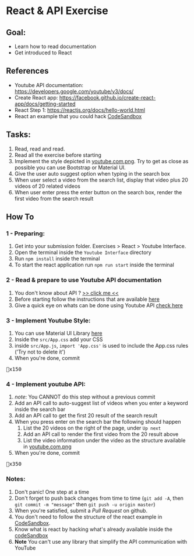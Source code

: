 # React & API Exercise

## Goal:

- Learn how to read documentation
- Get introduced to React

## References

- Youtube API documentation: https://developers.google.com/youtube/v3/docs/
- Create React app: https://facebook.github.io/create-react-app/docs/getting-started
- React Step 1: https://reactjs.org/docs/hello-world.html
- React an example that you could hack [CodeSandbox](https://codesandbox.io/s/441z8w4n4)

## Tasks:

1. Read, read and read.
1. Read all the exercise before starting
1. Implement the style depicted in [youtube.com.png](youtube.com.png). Try to get as close as possible you can use Bootstrap or Material UI.
1. Give the user auto suggest option when typing in the search box
1. When user select a video from the search list, display that video plus 20 videos of 20 related videos
1. When user enter press the enter button on the search box, render the first video from the search result


## How To

### 1 - Preparing:

1. Get into your submission folder. Exercises > React > Youtube Interface.
1. Open the terminal inside the `Youtube Interface` directory
1. Run `npm install` inside the terminal
1. To start the react application run `npm run start` inside the terminal

### 2 - Read & prepare to use Youtube API documentation

1. You don't know about API ? [>> click me <<](http://bit.ly/2K0xuNw)
1. Before starting follow the instructions that are available [here](https://developers.google.com/youtube/v3/getting-started)
1. Give a quick eye on whats can be done using Youtube API [check here](https://developers.google.com/youtube/v3/docs/)


### 3 - Implement Youtube Style:

1. You can use Material UI Library [here](https://material-ui.com/)
1. Inside the `src/App.css` add your CSS
1. inside `src/App.js`, `import 'App.css'` is used to include the App.css rules ('Try not to delete it')
1. When you're done, commit

<kbd>🔑x150</kbd>

### 4 - Implement youtube API:

1. *note*: You CANNOT do this step without a previous commit
1. Add an API call to auto-suggest list of videos when you enter a keyword inside the search bar
1. Add an API call to get the first 20 result of the search result
1. When you press enter on the search bar the following should happen
    1. List the 20 videos on the right of the page, under `Up next`
    1. Add an API call to render the first video from the 20 result above
    1. List the video information under the video as the structure available in [youtube.com.png](youtube.com.png)
1. When you're done, commit

<kbd>🔑x350</kbd>

### Notes:

1. Don't panic! One step at a time
1. Don't forget to push back changes from time to time (`git add -A`, then `git commit -m "message"` then `git push -u origin master`)
1. When you're satisfied, submit a *Pull Request* on github.
1. You don't need to follow the structure of the react example in [CodeSandbox](https://codesandbox.io/s/441z8w4n4).
1. Know what is react by hacking what's already available inside the [codeSandbox](https://codesandbox.io/s/ilzs7)
1. **Note** You can't use any library that simplify the API communication with YouTube
